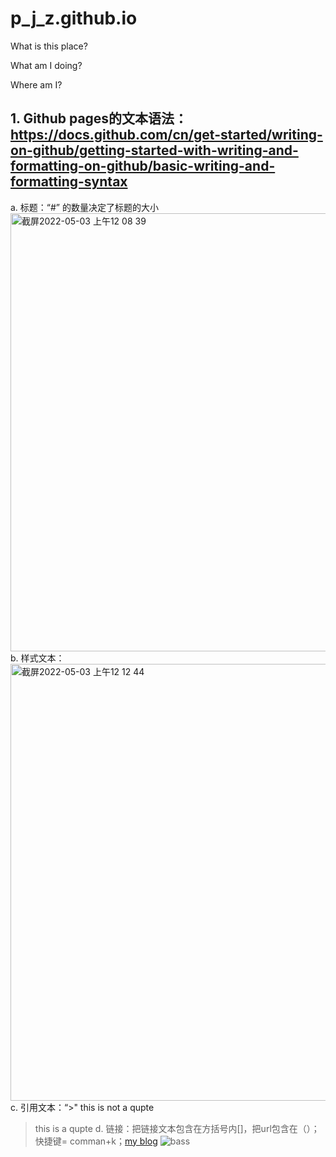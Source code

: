 # p_j_z.github.io
What is this place?

What am I doing?

Where am I?

## 1. Github pages的文本语法：https://docs.github.com/cn/get-started/writing-on-github/getting-started-with-writing-and-formatting-on-github/basic-writing-and-formatting-syntax
  a. 标题：“#” 的数量决定了标题的大小
<img width="701" alt="截屏2022-05-03 上午12 08 39" src="https://user-images.githubusercontent.com/59214965/166406917-6920f6db-8f74-4db7-a37c-bac3a61fbba6.png">
  b. 样式文本：<img width="699" alt="截屏2022-05-03 上午12 12 44" src="https://user-images.githubusercontent.com/59214965/166407192-d7603abb-15b6-42ed-9685-a03f800c759f.png">
   c. 引用文本：“>"
  this is not a qupte
  > this is a qupte
   d. 链接：把链接文本包含在方括号内[]，把url包含在（）；快捷键= comman+k；[my blog](https://github.com/pipidanlanhua/p_j_z.github.io)
  ![bass](https://www.google.com/search?q=bass&newwindow=1&source=lnms&tbm=isch&sa=X&ved=2ahUKEwinwIWLzML3AhXHVs0KHYLPCogQ_AUoAXoECAMQAw&biw=688&bih=821&dpr=2#imgrc=sf4dRsSjoPnJ4M&imgdii=7Gl9lA9rnr4BKM)
   

